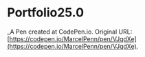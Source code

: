 # Portfolio25.0
 _A Pen created at CodePen.io. Original URL: [https://codepen.io/MarcelPenn/pen/VJqdXe](https://codepen.io/MarcelPenn/pen/VJqdXe).

 